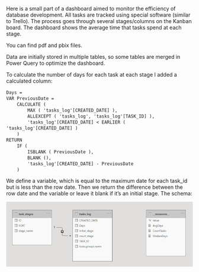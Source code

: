 Here is a small part of a dashboard aimed to monitor the efficiency of database development. All tasks are tracked using special software (similar to Trello). The process goes through several stages/columns on the Kanban board. The dashboard shows the average time that tasks spend at each stage. 

You can find pdf and pbix files.

Data are initially stored in multiple tables, so some tables are merged in Power Query to optimize the dashboard. 

To calculate the number of days for each task at each stage I added a calculated column:

```
Days =
VAR PreviousDate =
    CALCULATE (
        MAX ( 'tasks_log'[CREATED_DATE] ),
        ALLEXCEPT ( 'tasks_log', 'tasks_log'[TASK_ID] ),
        'tasks_log'[CREATED_DATE] < EARLIER ( 'tasks_log'[CREATED_DATE] )
    )
RETURN
    IF (
        ISBLANK ( PreviousDate ),
        BLANK (),
        'tasks_log'[CREATED_DATE] - PreviousDate
    )

```
We define a variable, which is equal to the maximum date for each task_id but is less than the row date. Then we return the difference between the row date and the variable or leave it blank if it’s an initial stage.
The schema:    

![Schema](https://github.com/AndreyDyachkov/PowerBI_dashboards/blob/main/kanban_board_analytics/schema.png)
